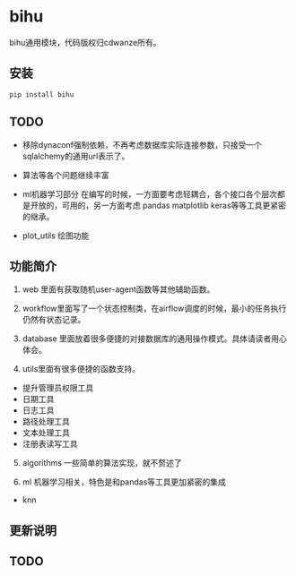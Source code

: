 # bihu

bihu通用模块，代码版权归cdwanze所有。



## 安装
```
pip install bihu
```



## TODO
- 移除dynaconf强制依赖，不再考虑数据库实际连接参数，只接受一个sqlalchemy的通用url表示了。

- 算法等各个问题继续丰富

- ml机器学习部分 在编写的时候，一方面要考虑轻耦合，各个接口各个层次都是开放的，可用的，另一方面考虑 pandas matplotlib keras等等工具更紧密的继承。

- plot_utils 绘图功能


## 功能简介

1. web 里面有获取随机user-agent函数等其他辅助函数。

2. workflow里面写了一个状态控制类，在airflow调度的时候，最小的任务执行仍然有状态记录。

3. database 里面放着很多便捷的对接数据库的通用操作模式。具体请读者用心体会。

4. utils里面有很多便捷的函数支持。
  - 提升管理员权限工具
  - 日期工具
  - 日志工具
  - 路径处理工具
  - 文本处理工具
  - 注册表读写工具

5. algorithms 一些简单的算法实现，就不赘述了

5. ml 机器学习相关，特色是和pandas等工具更加紧密的集成
 - knn



## 更新说明



## TODO
